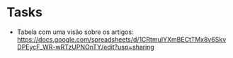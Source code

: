 # Tasks
 - Tabela com uma visão sobre os artigos: https://docs.google.com/spreadsheets/d/1CRtmuIYXmBECtTMx8v6SkvDPEycF_WR-wRTzUPNOnTY/edit?usp=sharing
